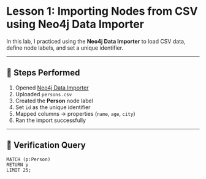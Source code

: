 # Lesson 1: Importing Nodes from CSV using Neo4j Data Importer

In this lab, I practiced using the **Neo4j Data Importer** to load CSV data, define node labels, and set a unique identifier.

---

## 🧱 Steps Performed
1. Opened [Neo4j Data Importer](https://workspace.neo4j.io/workspace/import)
2. Uploaded `persons.csv`
3. Created the **Person** node label
4. Set `id` as the unique identifier
5. Mapped columns → properties (`name`, `age`, `city`)
6. Ran the import successfully

---

## 🧮 Verification Query
```cypher
MATCH (p:Person)
RETURN p
LIMIT 25;
